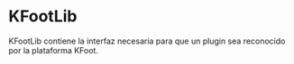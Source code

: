 # KFootLib
KFootLib contiene la interfaz necesaria para que un plugin sea reconocido por la plataforma KFoot.
